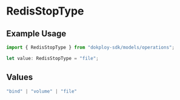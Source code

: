 # RedisStopType

## Example Usage

```typescript
import { RedisStopType } from "dokploy-sdk/models/operations";

let value: RedisStopType = "file";
```

## Values

```typescript
"bind" | "volume" | "file"
```